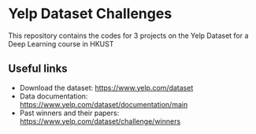 # Yelp Dataset Challenges
This repository contains the codes for 3 projects on the Yelp Dataset for a Deep Learning course in HKUST

## Useful links
* Download the dataset: https://www.yelp.com/dataset
* Data documentation: https://www.yelp.com/dataset/documentation/main
* Past winners and their papers: https://www.yelp.com/dataset/challenge/winners
